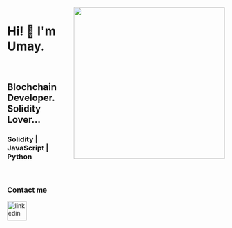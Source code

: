 <img src="https://media3.giphy.com/media/v1.Y2lkPTc5MGI3NjExNmVlMTc0MjYyNDNhY2E0N2U2MzU0MWI5OTRmZmNhNDIyYWExOTFhYyZlcD12MV9pbnRlcm5hbF9naWZzX2dpZklkJmN0PWc/bmIlbQHuyYNIEt6lD3/giphy.gif" align="right" width="350" height="350">

# Hi! :wave: I'm Umay. 

<br />

## Blochchain Developer. Solidity Lover... 
### Solidity | JavaScript | Python

<br />

### Contact me

<a href="https://www.linkedin.com/in/bugrahan-umay-safak-b9a280228/"> <img width="45" src="https://cdn-icons-png.flaticon.com/512/145/145807.png" alt="linkedin"> </a>
